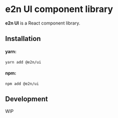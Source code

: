 # e2n UI component library

**e2n UI** is a React component library.

## Installation
#### yarn:
```
yarn add @e2n/ui
```

#### npm:
```
npm add @e2n/ui
```

## Development
WIP